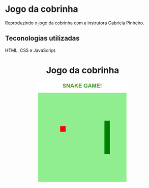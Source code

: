 # Jogo da cobrinha
Reproduzindo o jogo da cobrinha com a instrutora Gabriela Pinheiro.

## Teconologias utilizadas 
 HTML, CSS e JavaScript.

<h1 align=center>Jogo da cobrinha</h1>
<p align="center">
    <img src=".github/snakeGame.png" width=300>
</P>
